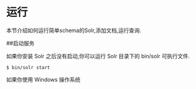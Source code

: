 # 运行

本节介绍如何运行简单schema的Solr,添加文档,运行查询.

##启动服务

如果你安装 Solr 之后没有启动,你可以运行 Solr 目录下的 bin/solr 可执行文件.

    $ bin/solr start

如果你使用 Windows 操作系统